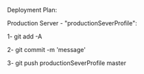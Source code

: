 Deployment Plan:

Production Server - "productionSeverProfile":

 1- git add -A

 2- git commit -m 'message'

 3- git push productionSeverProfile master



   